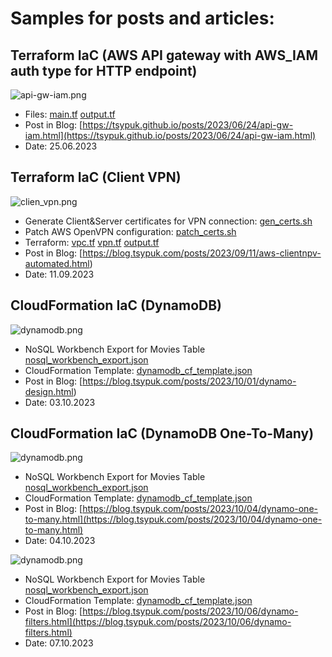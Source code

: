 # Samples for posts and articles:

## Terraform IaC (AWS API gateway with AWS_IAM auth type for HTTP endpoint)

![api-gw-iam.png](https://blog.tsypuk.com/images/posts/aws-apigw-iam/api-gw-iam.png)

- Files: [main.tf](apigw/main.tf) [output.tf](apigw/output.tf)
- Post in Blog: [https://tsypuk.github.io/posts/2023/06/24/api-gw-iam.html](https://tsypuk.github.io/posts/2023/06/24/api-gw-iam.html)
- Date: 25.06.2023

## Terraform IaC (Client VPN)

![clien_vpn.png](https://blog.tsypuk.com/images/posts/vpn/infra.png)

- Generate Client&Server certificates for VPN connection: [gen_certs.sh](client-vpn/gen_certs.sh)
- Patch AWS OpenVPN configuration: [patch_certs.sh](client-vpn/patch_certs.sh)
- Terraform: [vpc.tf](client-vpn/vpc.tf) [vpn.tf](client-vpn/vpn.tf) [output.tf](client-vpn/output.tf)
- Post in Blog: [https://blog.tsypuk.com/posts/2023/09/11/aws-clientnpv-automated.html)
- Date: 11.09.2023


## CloudFormation IaC (DynamoDB)

![dynamodb.png](https://blog.tsypuk.com/images/posts/dynamo/diagram.png)

- NoSQL Workbench Export for Movies Table [nosql_workbench_export.json](dynamodb/Movies.json)
- CloudFormation Template: [dynamodb_cf_template.json](dynamodb/movies_cf_template.json)
- Post in Blog: [https://blog.tsypuk.com/posts/2023/10/01/dynamo-design.html)
- Date: 03.10.2023

## CloudFormation IaC (DynamoDB One-To-Many)

![dynamodb.png](https://blog.tsypuk.com/images/posts/dynamo/diagram2.png)

- NoSQL Workbench Export for Movies Table [nosql_workbench_export.json](dynamodb/Users.json)
- CloudFormation Template: [dynamodb_cf_template.json](dynamodb/Users_cf_template.json)
- Post in Blog: [https://blog.tsypuk.com/posts/2023/10/04/dynamo-one-to-many.html](https://blog.tsypuk.com/posts/2023/10/04/dynamo-one-to-many.html)
- Date: 04.10.2023

![dynamodb.png](https://blog.tsypuk.com/images/posts/dynamo/diagram3.png)

- NoSQL Workbench Export for Movies Table [nosql_workbench_export.json](dynamodb-filter/Users.json)
- CloudFormation Template: [dynamodb_cf_template.json](dynamodb-filter/Users_cf_template.json)
- Post in Blog: [https://blog.tsypuk.com/posts/2023/10/06/dynamo-filters.html](https://blog.tsypuk.com/posts/2023/10/06/dynamo-filters.html)
- Date: 07.10.2023